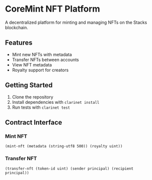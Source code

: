 # CoreMint NFT Platform

A decentralized platform for minting and managing NFTs on the Stacks blockchain.

## Features
- Mint new NFTs with metadata
- Transfer NFTs between accounts
- View NFT metadata
- Royalty support for creators

## Getting Started
1. Clone the repository
2. Install dependencies with `clarinet install`
3. Run tests with `clarinet test`

## Contract Interface
### Mint NFT
```clarity
(mint-nft (metadata (string-utf8 500)) (royalty uint))
```

### Transfer NFT
```clarity
(transfer-nft (token-id uint) (sender principal) (recipient principal))
```
